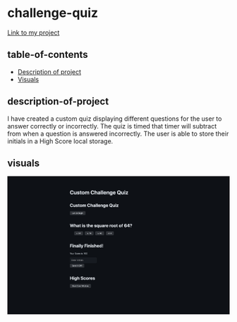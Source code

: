# challenge-quiz

[Link to my project](https://alandis01.github.io/challenge-quiz/)

## table-of-contents
- [Description of project](#description-of-project)
- [Visuals](#visuals)

## description-of-project
I have created a custom quiz displaying different questions for the user to answer correctly or incorrectly. The quiz is timed that timer will subtract from when a question is answered incorrectly. The user is able to store their initials in a High Score local storage. 

## visuals
![Custom Challenge Quiz](./images/Custom%20Challenge%20Quiz.png)